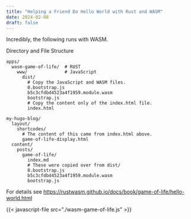 ```yaml
---
title: "Helping a Friend Do Hello World with Rust and WASM"
date: 2024-02-08
draft: false
---
```


Incredibly, the following runs with WASM.

Directory and File Structure
```
apps/
  wasm-game-of-life/  # RUST
    www/              # JavaScript
      dist/
        # Copy the JavaScript and WASM files.
        0.bootstrap.js
        b5c3cfdbd4523a4f1959.module.wasm
        bootstrap.js
        # Copy the content only of the index.html file.
        index.html

my-hugo-blog/
  layout/
    shortcodes/
      # The content of this came from index.html above.  
      game-of-life-display.html
  content/
    posts/
      game-of-life/
        index.md
        # These were copied over from dist/
        0.bootstrap.js
        b5c3cfdbd4523a4f1959.module.wasm
        bootstrap.js

```

For details see https://rustwasm.github.io/docs/book/game-of-life/hello-world.html

{{< javascript-file src="./wasm-game-of-life.js" >}}

